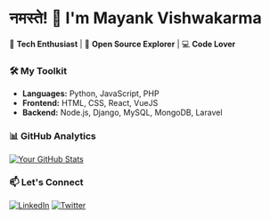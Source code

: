 # नमस्ते! 🙏 I'm Mayank Vishwakarma  

🔧 **Tech Enthusiast** | 🚀 **Open Source Explorer** | 💻 **Code Lover**  

### 🛠️ My Toolkit  
- **Languages:** Python, JavaScript, PHP  
- **Frontend:** HTML, CSS, React, VueJS  
- **Backend:** Node.js, Django, MySQL, MongoDB, Laravel  
  

### 📊 GitHub Analytics  
[![Your GitHub Stats](https://github-readme-stats.vercel.app/api?username=IAmMayankVishwakarma&show_icons=true&theme=dark)](https://github.com/IAmMayankVishwakarma)  

### 📫 Let's Connect  
[![LinkedIn](https://img.shields.io/badge/LinkedIn-0077B5?style=flat&logo=linkedin)]([https://linkedin.com/in/your-profile](https://www.linkedin.com/in/mayank-vishwakarma-a782541aa/))  
[![Twitter](https://img.shields.io/badge/Twitter-1DA1F2?style=flat&logo=twitter)]([https://twitter.com/your-handle](https://x.com/MayankVish8030))  
